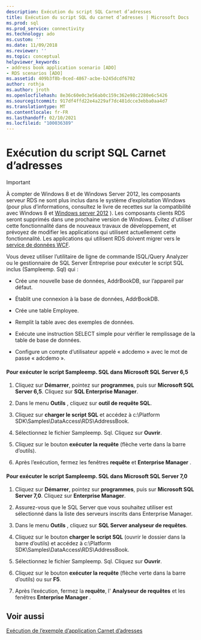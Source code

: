 ```yaml
---
description: Exécution du script SQL Carnet d’adresses
title: Exécution du script SQL du carnet d’adresses | Microsoft Docs
ms.prod: sql
ms.prod_service: connectivity
ms.technology: ado
ms.custom: ''
ms.date: 11/09/2018
ms.reviewer: ''
ms.topic: conceptual
helpviewer_keywords:
- address book application scenario [ADO]
- RDS scenarios [ADO]
ms.assetid: 409b3f8b-0ced-4867-acbe-b245dcdf6702
author: rothja
ms.author: jroth
ms.openlocfilehash: 8e36c60e0c3e56ab0c159c362e98c2280e6c5426
ms.sourcegitcommit: 917df4ffd22e4a229af7dc481dcce3ebba0aa4d7
ms.translationtype: MT
ms.contentlocale: fr-FR
ms.lasthandoff: 02/10/2021
ms.locfileid: "100036389"
---
```

# <a name="running-the-address-book-sql-script"></a>Exécution du script SQL Carnet d’adresses
> [!IMPORTANT]
>  À compter de Windows 8 et de Windows Server 2012, les composants serveur RDS ne sont plus inclus dans le système d’exploitation Windows (pour plus d’informations, consultez le livre de recettes sur la compatibilité avec Windows 8 et [Windows server 2012](https://www.microsoft.com/download/details.aspx?id=27416) ). Les composants clients RDS seront supprimés dans une prochaine version de Windows. Évitez d'utiliser cette fonctionnalité dans de nouveaux travaux de développement, et prévoyez de modifier les applications qui utilisent actuellement cette fonctionnalité. Les applications qui utilisent RDS doivent migrer vers le [service de données WCF](/dotnet/framework/wcf/).  
  
 Vous devez utiliser l’utilitaire de ligne de commande ISQL/Query Analyzer ou le gestionnaire de SQL Server Entreprise pour exécuter le script SQL inclus (Sampleemp. Sql) qui :  
  
-   Crée une nouvelle base de données, AddrBookDB, sur l’appareil par défaut.  
  
-   Établit une connexion à la base de données, AddrBookDB.  
  
-   Crée une table Employee.  
  
-   Remplit la table avec des exemples de données.  
  
-   Exécute une instruction SELECT simple pour vérifier le remplissage de la table de base de données.  
  
-   Configure un compte d’utilisateur appelé « adcdemo » avec le mot de passe « adcdemo ».  
  
#### <a name="to-run-the-sampleempsql-script-in-microsoft-sql-server-65"></a>Pour exécuter le script Sampleemp. SQL dans Microsoft SQL Server 6,5  
  
1.  Cliquez sur **Démarrer**, pointez sur **programmes**, puis sur **Microsoft SQL Server 6,5**. Cliquez sur **SQL Enterprise Manager**.  
  
2.  Dans le menu **Outils** , cliquez sur **outil de requête SQL**.  
  
3.  Cliquez sur **charger le script SQL** et accédez à c:\Platform SDK\Samples\DataAccess\RDS\AddressBook.  
  
4.  Sélectionnez le fichier Sampleemp. Sql. Cliquez sur **Ouvrir**.  
  
5.  Cliquez sur le bouton **exécuter la requête** (flèche verte dans la barre d’outils).  
  
6.  Après l’exécution, fermez les fenêtres **requête** et **Enterprise Manager** .  
  
#### <a name="to-run-the-sampleempsql-script-in-microsoft-sql-server-70"></a>Pour exécuter le script Sampleemp. SQL dans Microsoft SQL Server 7,0  
  
1.  Cliquez sur **Démarrer**, pointez sur **programmes**, puis sur **Microsoft SQL Server 7,0**. Cliquez sur **Enterprise Manager**.  
  
2.  Assurez-vous que le SQL Server que vous souhaitez utiliser est sélectionné dans la liste des serveurs inscrits dans Enterprise Manager.  
  
3.  Dans le menu **Outils** , cliquez sur **SQL Server analyseur de requêtes**.  
  
4.  Cliquez sur le bouton **charger le script SQL** (ouvrir le dossier dans la barre d’outils) et accédez à c:\Platform SDK\Samples\DataAccess\RDS\AddressBook.  
  
5.  Sélectionnez le fichier Sampleemp. Sql. Cliquez sur **Ouvrir**.  
  
6.  Cliquez sur le bouton **exécuter la requête** (flèche verte dans la barre d’outils) ou sur **F5**.  
  
7.  Après l’exécution, fermez la **requête**, l' **Analyseur de requêtes** et les fenêtres **Enterprise Manager** .  
  
## <a name="see-also"></a>Voir aussi  
 [Exécution de l’exemple d’application Carnet d’adresses](./running-the-address-book-sample-application.md)